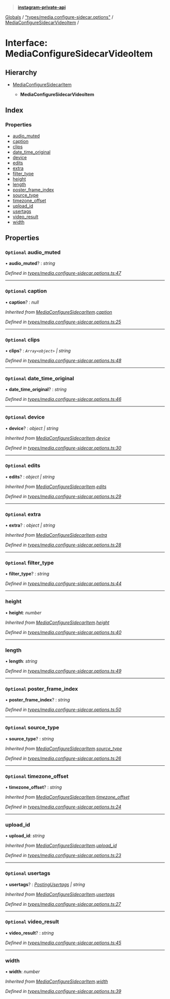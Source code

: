 > **[instagram-private-api](../README.md)**

[Globals](../README.md) / ["types/media.configure-sidecar.options"](../modules/_types_media_configure_sidecar_options_.md) / [MediaConfigureSidecarVideoItem](_types_media_configure_sidecar_options_.mediaconfiguresidecarvideoitem.md) /

# Interface: MediaConfigureSidecarVideoItem

## Hierarchy

* [MediaConfigureSidecarItem](_types_media_configure_sidecar_options_.mediaconfiguresidecaritem.md)

  * **MediaConfigureSidecarVideoItem**

## Index

### Properties

* [audio_muted](_types_media_configure_sidecar_options_.mediaconfiguresidecarvideoitem.md#optional-audio_muted)
* [caption](_types_media_configure_sidecar_options_.mediaconfiguresidecarvideoitem.md#optional-caption)
* [clips](_types_media_configure_sidecar_options_.mediaconfiguresidecarvideoitem.md#optional-clips)
* [date_time_original](_types_media_configure_sidecar_options_.mediaconfiguresidecarvideoitem.md#optional-date_time_original)
* [device](_types_media_configure_sidecar_options_.mediaconfiguresidecarvideoitem.md#optional-device)
* [edits](_types_media_configure_sidecar_options_.mediaconfiguresidecarvideoitem.md#optional-edits)
* [extra](_types_media_configure_sidecar_options_.mediaconfiguresidecarvideoitem.md#optional-extra)
* [filter_type](_types_media_configure_sidecar_options_.mediaconfiguresidecarvideoitem.md#optional-filter_type)
* [height](_types_media_configure_sidecar_options_.mediaconfiguresidecarvideoitem.md#height)
* [length](_types_media_configure_sidecar_options_.mediaconfiguresidecarvideoitem.md#length)
* [poster_frame_index](_types_media_configure_sidecar_options_.mediaconfiguresidecarvideoitem.md#optional-poster_frame_index)
* [source_type](_types_media_configure_sidecar_options_.mediaconfiguresidecarvideoitem.md#optional-source_type)
* [timezone_offset](_types_media_configure_sidecar_options_.mediaconfiguresidecarvideoitem.md#optional-timezone_offset)
* [upload_id](_types_media_configure_sidecar_options_.mediaconfiguresidecarvideoitem.md#upload_id)
* [usertags](_types_media_configure_sidecar_options_.mediaconfiguresidecarvideoitem.md#optional-usertags)
* [video_result](_types_media_configure_sidecar_options_.mediaconfiguresidecarvideoitem.md#optional-video_result)
* [width](_types_media_configure_sidecar_options_.mediaconfiguresidecarvideoitem.md#width)

## Properties

### `Optional` audio_muted

• **audio_muted**? : *string*

*Defined in [types/media.configure-sidecar.options.ts:47](https://github.com/dilame/instagram-private-api/blob/173bc62/src/types/media.configure-sidecar.options.ts#L47)*

___

### `Optional` caption

• **caption**? : *null*

*Inherited from [MediaConfigureSidecarItem](_types_media_configure_sidecar_options_.mediaconfiguresidecaritem.md).[caption](_types_media_configure_sidecar_options_.mediaconfiguresidecaritem.md#optional-caption)*

*Defined in [types/media.configure-sidecar.options.ts:25](https://github.com/dilame/instagram-private-api/blob/173bc62/src/types/media.configure-sidecar.options.ts#L25)*

___

### `Optional` clips

• **clips**? : *`Array<object>` | string*

*Defined in [types/media.configure-sidecar.options.ts:48](https://github.com/dilame/instagram-private-api/blob/173bc62/src/types/media.configure-sidecar.options.ts#L48)*

___

### `Optional` date_time_original

• **date_time_original**? : *string*

*Defined in [types/media.configure-sidecar.options.ts:46](https://github.com/dilame/instagram-private-api/blob/173bc62/src/types/media.configure-sidecar.options.ts#L46)*

___

### `Optional` device

• **device**? : *object | string*

*Inherited from [MediaConfigureSidecarItem](_types_media_configure_sidecar_options_.mediaconfiguresidecaritem.md).[device](_types_media_configure_sidecar_options_.mediaconfiguresidecaritem.md#optional-device)*

*Defined in [types/media.configure-sidecar.options.ts:30](https://github.com/dilame/instagram-private-api/blob/173bc62/src/types/media.configure-sidecar.options.ts#L30)*

___

### `Optional` edits

• **edits**? : *object | string*

*Inherited from [MediaConfigureSidecarItem](_types_media_configure_sidecar_options_.mediaconfiguresidecaritem.md).[edits](_types_media_configure_sidecar_options_.mediaconfiguresidecaritem.md#optional-edits)*

*Defined in [types/media.configure-sidecar.options.ts:29](https://github.com/dilame/instagram-private-api/blob/173bc62/src/types/media.configure-sidecar.options.ts#L29)*

___

### `Optional` extra

• **extra**? : *object | string*

*Inherited from [MediaConfigureSidecarItem](_types_media_configure_sidecar_options_.mediaconfiguresidecaritem.md).[extra](_types_media_configure_sidecar_options_.mediaconfiguresidecaritem.md#optional-extra)*

*Defined in [types/media.configure-sidecar.options.ts:28](https://github.com/dilame/instagram-private-api/blob/173bc62/src/types/media.configure-sidecar.options.ts#L28)*

___

### `Optional` filter_type

• **filter_type**? : *string*

*Defined in [types/media.configure-sidecar.options.ts:44](https://github.com/dilame/instagram-private-api/blob/173bc62/src/types/media.configure-sidecar.options.ts#L44)*

___

###  height

• **height**: *number*

*Inherited from [MediaConfigureSidecarItem](_types_media_configure_sidecar_options_.mediaconfiguresidecaritem.md).[height](_types_media_configure_sidecar_options_.mediaconfiguresidecaritem.md#height)*

*Defined in [types/media.configure-sidecar.options.ts:40](https://github.com/dilame/instagram-private-api/blob/173bc62/src/types/media.configure-sidecar.options.ts#L40)*

___

###  length

• **length**: *string*

*Defined in [types/media.configure-sidecar.options.ts:49](https://github.com/dilame/instagram-private-api/blob/173bc62/src/types/media.configure-sidecar.options.ts#L49)*

___

### `Optional` poster_frame_index

• **poster_frame_index**? : *string*

*Defined in [types/media.configure-sidecar.options.ts:50](https://github.com/dilame/instagram-private-api/blob/173bc62/src/types/media.configure-sidecar.options.ts#L50)*

___

### `Optional` source_type

• **source_type**? : *string*

*Inherited from [MediaConfigureSidecarItem](_types_media_configure_sidecar_options_.mediaconfiguresidecaritem.md).[source_type](_types_media_configure_sidecar_options_.mediaconfiguresidecaritem.md#optional-source_type)*

*Defined in [types/media.configure-sidecar.options.ts:26](https://github.com/dilame/instagram-private-api/blob/173bc62/src/types/media.configure-sidecar.options.ts#L26)*

___

### `Optional` timezone_offset

• **timezone_offset**? : *string*

*Inherited from [MediaConfigureSidecarItem](_types_media_configure_sidecar_options_.mediaconfiguresidecaritem.md).[timezone_offset](_types_media_configure_sidecar_options_.mediaconfiguresidecaritem.md#optional-timezone_offset)*

*Defined in [types/media.configure-sidecar.options.ts:24](https://github.com/dilame/instagram-private-api/blob/173bc62/src/types/media.configure-sidecar.options.ts#L24)*

___

###  upload_id

• **upload_id**: *string*

*Inherited from [MediaConfigureSidecarItem](_types_media_configure_sidecar_options_.mediaconfiguresidecaritem.md).[upload_id](_types_media_configure_sidecar_options_.mediaconfiguresidecaritem.md#upload_id)*

*Defined in [types/media.configure-sidecar.options.ts:23](https://github.com/dilame/instagram-private-api/blob/173bc62/src/types/media.configure-sidecar.options.ts#L23)*

___

### `Optional` usertags

• **usertags**? : *[PostingUsertags](_types_posting_options_.postingusertags.md) | string*

*Inherited from [MediaConfigureSidecarItem](_types_media_configure_sidecar_options_.mediaconfiguresidecaritem.md).[usertags](_types_media_configure_sidecar_options_.mediaconfiguresidecaritem.md#optional-usertags)*

*Defined in [types/media.configure-sidecar.options.ts:27](https://github.com/dilame/instagram-private-api/blob/173bc62/src/types/media.configure-sidecar.options.ts#L27)*

___

### `Optional` video_result

• **video_result**? : *string*

*Defined in [types/media.configure-sidecar.options.ts:45](https://github.com/dilame/instagram-private-api/blob/173bc62/src/types/media.configure-sidecar.options.ts#L45)*

___

###  width

• **width**: *number*

*Inherited from [MediaConfigureSidecarItem](_types_media_configure_sidecar_options_.mediaconfiguresidecaritem.md).[width](_types_media_configure_sidecar_options_.mediaconfiguresidecaritem.md#width)*

*Defined in [types/media.configure-sidecar.options.ts:39](https://github.com/dilame/instagram-private-api/blob/173bc62/src/types/media.configure-sidecar.options.ts#L39)*